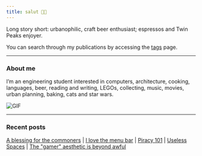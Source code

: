 ```yaml
---
title: salut 👋🏻
---
```


Long story short: urbanophilic, craft beer enthusiast; espressos and Twin Peaks enjoyer.

You can search through my publications by accessing the [tags](/tags) page.
***
### About me
I’m an engineering student interested in computers, architecture, cooking, languages, beer, reading and writing, LEGOs, collecting, music, movies, urban planning, baking, cats and star wars.

<div class="centered">
        <img src="https://media.tenor.com/qJRMLPlR3_8AAAAi/maxwell-cat.gif" alt="GIF">
    </div>

***

### Recent posts

[A blessing for the commoners](/blessing) | [I love the menu bar](/menubar) | [Piracy 101](/piracy) | [Useless Spaces](/spaces) | [The "gamer" aesthetic is beyond awful](/gamer)
